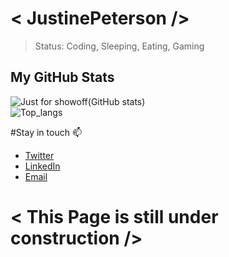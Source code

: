 # &lt; JustinePeterson />

> Status: Coding, Sleeping, Eating, Gaming

## My GitHub Stats

![Just for showoff(GitHub stats)](https://github-readme-stats.vercel.app/api?username=justinepeterson&show_icons=true&theme=nightowl&count_private=true&hide_rank=false)
<br/>
![Top_langs](https://github-readme-stats.vercel.app/api/top-langs/?username=justinepeterson&theme=blueberry)


#Stay in touch 📫
- [Twitter](https://twitter.com/justinelimtz)
- [LinkedIn](https://www.linkedin.com/in/justinepetersonlim/) 
- [Email](mailto:jmahinyila@gmail.com) 

# &lt; This Page is still under construction />
